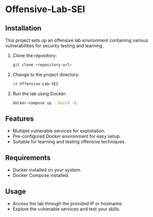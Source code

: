 # Offensive-Lab-SEI

## Installation
This project sets up an offensive lab environment containing various vulnerabilities for security testing and learning.
1. Clone the repository:
   ```bash
   git clone <repository-url>
2. Change to the project directory:
   ```bash
   cd Offensive-Lab-SEI
3. Run the lab using Docker:
   ```bash
   docker-compose up --build -d

## Features
- Multiple vulnerable services for exploitation.
- Pre-configured Docker environment for easy setup.
- Suitable for learning and testing offensive techniques.

## Requirements
- Docker installed on your system.
- Docker Compose installed.

## Usage
- Access the lab through the provided IP or hostname.
- Explore the vulnerable services and test your skills.
